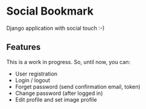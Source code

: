 # Social Bookmark
Django application with social touch :-)

## Features
This is a work in progress. So, until now, you can:

* User registration
* Login / logout
* Forget password (send confirmation email, token)
* Change password (after logged in)
* Edit profile and set image profile
